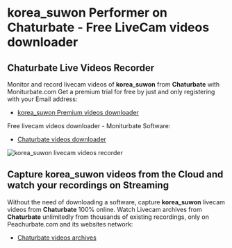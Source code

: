# korea_suwon Performer on Chaturbate - Free LiveCam videos downloader

## Chaturbate Live Videos Recorder

Monitor and record livecam videos of **korea_suwon** from **Chaturbate** with Moniturbate.com
Get a premium trial for free by just and only registering with your Email address:
* [korea_suwon Premium videos downloader](https://moniturbate.com/request-demo-licence-key.html)

Free livecam videos downloader - Moniturbate Software:
* [Chaturbate videos downloader](https://moniturbate.com/moniturbate-download-software.html)

![korea_suwon livecam videos recorder](https://peachurnet.com/templates/moniturbate-software.png)


## Capture korea_suwon videos from the Cloud and watch your recordings on Streaming

Without the need of downloading a software, capture **korea_suwon** livecam videos from **Chaturbate** 100% online.
Watch Livecam archives from **Chaturbate** unlimitedly from thousands of existing recordings, only on Peachurbate.com and its websites network:
* [Chaturbate videos archives](https://peachurnet.com/)